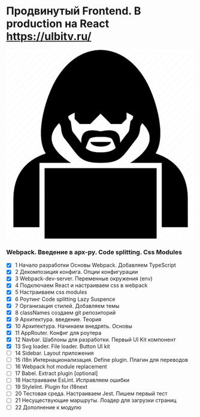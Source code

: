 # Продвинутый Frontend. В production на React https://ulbitv.ru/

<img src="doc/images/ulbi.jpeg"  alt="ulbi_photo">

### Webpack. Введение в арх-ру. Code splitting. Css Modules
- [x]  1 Начало разработки Основы Webpack. Добавляем TypeScript
- [x]  2 Декомпозиция конфига. Опции конфигурации
- [x]  3 Webpack-dev-server. Переменные окружения (env)
- [x]  4 Подключаем React и настраиваем css в webpack
- [x]  5 Настраиваем css modules
- [x]  6 Роутинг Code splitting Lazy Suspence
- [x]  7 Организация стилей. Добавляем темы
- [x]  8 classNames создаем git репозиторий
- [X]  9 Архитектура. введение. Теория
- [X]  10 Архитектура. Начинаем внедрять. Основы
- [X]  11 AppRouter. Конфиг для роутера
- [X]  12 Navbar. Шаблоны для разработки. Первый UI Kit компонент
- [x]  13 Svg loader. File loader. Button UI kit
- [ ]  14 Sidebar. Layout приложения
- [ ]  15 i18n Интернационализация. Define plugin. Плагин для переводов
- [ ]  16 Webpack hot module replacement
- [ ]  17 Babel. Extract plugin [optional]
- [ ]  18 Настраиваем EsLint. Исправляем ошибки
- [ ]  19 Stylelint. Plugin for i18next
- [ ]  20 Тестовая среда. Настраиваем Jest. Пишем первый тест
- [ ]  21 Несуществующие маршруты. Лоадер для загрузки страниц
- [ ]  22 Дополнение к модулю
